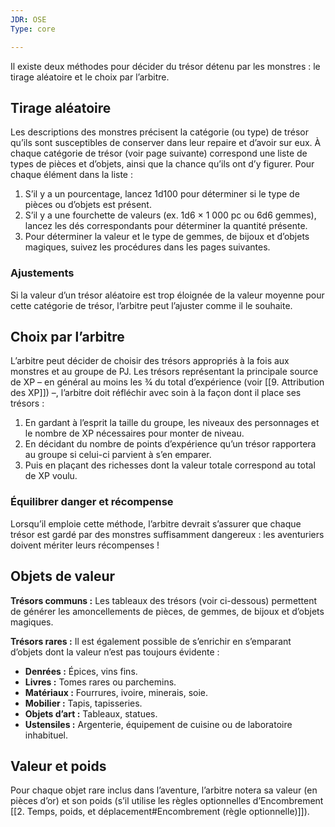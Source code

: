 ```yaml
---
JDR: OSE
Type: core

---
```


Il existe deux méthodes pour décider du trésor détenu par les monstres : le tirage aléatoire et le choix par l’arbitre.

## Tirage aléatoire

Les descriptions des monstres précisent la catégorie (ou type) de trésor qu’ils sont susceptibles de conserver dans leur repaire et d’avoir sur eux. À chaque catégorie de trésor (voir page suivante) correspond une liste de types de pièces et d’objets, ainsi que la chance qu’ils ont d’y figurer. Pour chaque élément dans la liste :

1. S’il y a un pourcentage, lancez 1d100 pour déterminer si le type de pièces ou d’objets est présent.
2. S’il y a une fourchette de valeurs (ex. 1d6 × 1 000 pc ou 6d6 gemmes), lancez les dés correspondants pour déterminer la quantité présente.
3. Pour déterminer la valeur et le type de gemmes, de bijoux et d’objets magiques, suivez les procédures dans les pages suivantes.

### Ajustements

Si la valeur d’un trésor aléatoire est trop éloignée de la valeur moyenne pour cette catégorie de trésor, l’arbitre peut l’ajuster comme il le souhaite.

## Choix par l’arbitre

L’arbitre peut décider de choisir des trésors appropriés à la fois aux monstres et au groupe de PJ. Les trésors représentant la principale source de XP – en général au moins les ¾ du total d’expérience (voir [[9. Attribution des XP]]) –, l’arbitre doit réfléchir avec soin à la façon dont il place ses trésors :

1. En gardant à l’esprit la taille du groupe, les niveaux des personnages et le nombre de XP nécessaires pour monter de niveau.
2. En décidant du nombre de points d’expérience qu’un trésor rapportera au groupe si celui-ci parvient à s’en emparer.
3. Puis en plaçant des richesses dont la valeur totale correspond au total de XP voulu.

### Équilibrer danger et récompense

Lorsqu’il emploie cette méthode, l’arbitre devrait s’assurer que chaque trésor est gardé par des monstres suffisamment dangereux : les aventuriers doivent mériter leurs récompenses !

## Objets de valeur

**Trésors communs :** Les tableaux des trésors (voir ci-dessous) permettent de générer les amoncellements de pièces, de gemmes, de bijoux et d’objets magiques.

**Trésors rares :** Il est également possible de s’enrichir en s’emparant d’objets dont la valeur n’est pas toujours évidente :

- **Denrées :** Épices, vins fins.
- **Livres :** Tomes rares ou parchemins.
- **Matériaux :** Fourrures, ivoire, minerais, soie.
- **Mobilier :** Tapis, tapisseries.
- **Objets d’art :** Tableaux, statues.
- **Ustensiles :** Argenterie, équipement de cuisine ou de laboratoire inhabituel.

## Valeur et poids

Pour chaque objet rare inclus dans l’aventure, l’arbitre notera sa valeur (en pièces d’or) et son poids (s’il utilise les règles optionnelles d’Encombrement [[2. Temps, poids, et déplacement#Encombrement (règle optionnelle)]]).